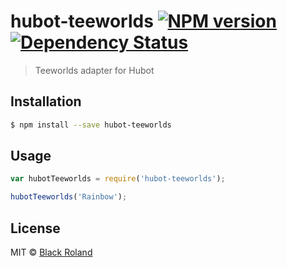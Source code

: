 # hubot-teeworlds [![NPM version][npm-image]][npm-url] [![Dependency Status][daviddm-image]][daviddm-url]
> Teeworlds adapter for Hubot

## Installation

```sh
$ npm install --save hubot-teeworlds
```

## Usage

```js
var hubotTeeworlds = require('hubot-teeworlds');

hubotTeeworlds('Rainbow');
```
## License

MIT © [Black Roland](https://github.com/black-roland)


[npm-image]: https://badge.fury.io/js/hubot-teeworlds.svg
[npm-url]: https://npmjs.org/package/hubot-teeworlds
[travis-image]: https://travis-ci.org/black-roland/hubot-teeworlds.svg?branch=master
[travis-url]: https://travis-ci.org/black-roland/hubot-teeworlds
[daviddm-image]: https://david-dm.org/black-roland/hubot-teeworlds.svg?theme=shields.io
[daviddm-url]: https://david-dm.org/black-roland/hubot-teeworlds
